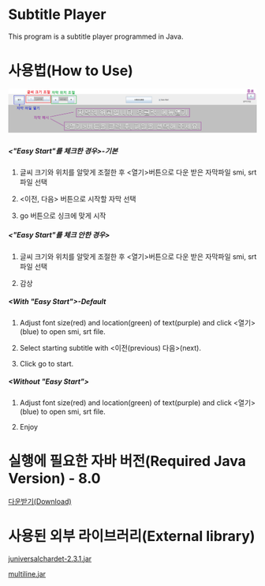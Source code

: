 # Subtitle Player

This program is a subtitle player programmed in Java.

# 사용법(How to Use)

![Introduction](https://github.com/shinyuchoi/sub/blob/master/Introduction.png)

##### <"Easy Start"를 체크한 경우>-기본

1. 글씨 크기와 위치를 알맞게 조절한 후 <열기>버튼으로 다운 받은 자막파일 smi, srt파일 선택

2. <이전,  다음> 버튼으로 시작할 자막 선택

3. go 버튼으로 싱크에 맞게 시작

##### <"Easy Start"를 체크 안한 경우>

1. 글씨 크기와 위치를 알맞게 조절한 후 <열기>버튼으로 다운 받은 자막파일 smi, srt파일 선택

2. 감상

##### <With "Easy Start">-Default

1. Adjust font size(red) and location(green) of text(purple) and click <열기>(blue) to open smi, srt file.

2. Select starting subtitle with <이전(previous) 다음>(next).

3. Click go to start. 

##### <Without "Easy Start">

1. Adjust font size(red) and location(green) of text(purple) and click <열기>(blue) to open smi, srt file.

2. Enjoy


# 실행에 필요한 자바 버전(Required Java Version) - 8.0

[다운받기(Download)](https://www.java.com/de/download/)

# 사용된 외부 라이브러리(External library)

[juniversalchardet-2.3.1.jar](https://github.com/albfernandez/juniversalchardet)

[multiline.jar](https://github.com/sasjo/multiline)

